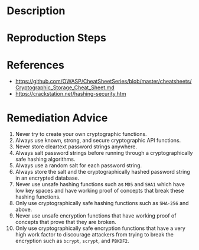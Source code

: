 # Description


# Reproduction Steps


# References

- https://github.com/OWASP/CheatSheetSeries/blob/master/cheatsheets/Cryptographic_Storage_Cheat_Sheet.md
- https://crackstation.net/hashing-security.htm


# Remediation Advice

1. Never try to create your own cryptographic functions.
2. Always use known, strong, and secure cryptographic API functions.
3. Never store cleartext password strings anywhere.
4. Always salt password strings before running through a cryptographically safe hashing algorithms.
5. Always use a random salt for each password string.
6. Always store the salt and the cryptographically hashed password string in an encrypted database.
7. Never use unsafe hashing functions such as `MD5` and `SHA1` which have low key spaces and have working proof of concepts that break these hashing functions.
8. Only use cryptographically safe hashing functions such as `SHA-256` and above.
9. Never use unsafe encryption functions that have working proof of concepts that prove that they are broken.
10. Only use cryptographically safe encryption functions that have a very high work factor to discourage attackers from trying to break the encryption such as `bcrypt`, `scrypt`, and `PBKDF2`.